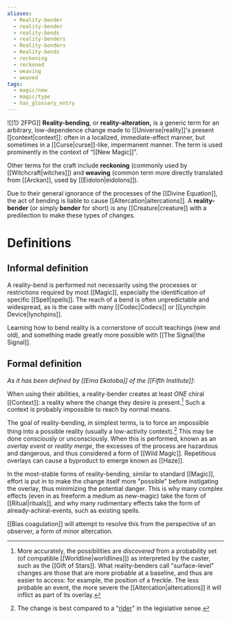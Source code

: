 ```yaml
---
aliases:
  - Reality-bender
  - reality-bender
  - reality-bends
  - reality-benders
  - Reality-benders
  - Reality-bends
  - reckoning
  - reckoned
  - weaving
  - weaved
tags:
  - magic/new
  - magic/type
  - has_glossary_entry
---
```

![[⎋ 2FPG]]
**Reality-bending**, or **reality-alteration,** is a generic term for an arbitrary, low-dependence change made to [[Universe|reality]]'s present [[context|context]]: often in a localized, immediate-effect manner, but sometimes in a [[Curse|curse]]-like, impermanent manner. The term is used prominently in the context of “[[New Magic]]”.

Other terms for the craft include **reckoning** (commonly used by [[Witchcraft|witches]]) and **weaving** (common term more directly translated from [[Arckan]], used by [[Eidolon|eidolons]]).

Due to their general ignorance of the processes of the [[Divine Equation]], the act of bending is liable to cause [[Altercation|altercations]]. A **reality-bender** (or simply **bender** for short) is any [[Creature|creature]] with a predilection to make these types of changes.
# Definitions

## Informal definition
A reality-bend is performed not necessarily using the processes or restrictions required by most [[Magic]], especially the identification of specific [[Spell|spells]]. The reach of a bend is often unpredictable and widespread, as is the case with many [[Codec|Codecs]] or [[Lynchpin Device|lynchpins]]. 

Learning how to bend reality is a cornerstone of occult teachings (new and old), and something made greatly more possible with [[The Signal|the Signal]].

## Formal definition
*As it has been defined by [[Ema Ekotoba]] of the [[Fifth Institute]]:*

When using their abilities, a reality-bender creates at least *ONE* chiral [[Context]]: a reality where the change they desire is present.[^1] Such a context is probably impossible to reach by normal means.

The goal of reality-bending, in simplest terms, is to force an impossible thing into a possible reality (usually a low-activity context).[^2] This may be done consciously or unconsciously. When this is performed, known as an *overlay event* or *reality merge*, the excesses of the process are hazardous and dangerous, and thus considered a form of [[Wild Magic]]. Repetitious overlays can cause a byproduct to emerge known as [[Haze]].

In the most-stable forms of reality-bending, similar to standard [[Magic]], effort is put in to make the change itself more "possible" before instigating the overlay, thus minimizing the potential danger. This is why many complex effects (even in as freeform a medium as new-magic) take the form of [[Ritual|rituals]], and why many rudimentary effects take the form of already-achiral-events, such as existing spells.

[[Bias coagulation]] will attempt to resolve this from the perspective of an observer, a form of minor altercation.

[^1]: More accurately, the possibilities are *discovered* from a probability set (of compatible [[Worldline|worldlines]]) as interpreted by the caster, such as the [[Gift of Stars]]. What reality-benders call "surface-level" changes are those that are more probable at a baseline, and thus are easier to access: for example, the position of a freckle. The less probable an event, the more severe the [[Altercation|altercations]] it will inflict as part of its overlay.
[^2]: The change is best compared to a "[rider](https://en.wikipedia.org/wiki/Rider_(legislation))" in the legislative sense.